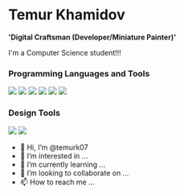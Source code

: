 # Temur Khamidov

**'Digital Craftsman (Developer/Miniature Painter)'**

I'm a Computer Science student!!!

### Programming Languages and Tools

<img src="https://cdn.jsdelivr.net/gh/devicons/devicon/icons/java/java-original-wordmark.svg" />

<img src="https://cdn.jsdelivr.net/gh/devicons/devicon/icons/c/c-original.svg" />

<img src="https://cdn.jsdelivr.net/gh/devicons/devicon/icons/git/git-original-wordmark.svg" />

<img src="https://cdn.jsdelivr.net/gh/devicons/devicon/icons/github/github-original-wordmark.svg" />

<img src="https://cdn.jsdelivr.net/gh/devicons/devicon/icons/mysql/mysql-original-wordmark.svg" />

<img src="https://cdn.jsdelivr.net/gh/devicons/devicon/icons/r/r-original.svg" />

### Design Tools 

<img src="https://cdn.jsdelivr.net/gh/devicons/devicon/icons/photoshop/photoshop-line.svg" />

<img src="https://cdn.jsdelivr.net/gh/devicons/devicon/icons/maya/maya-original-wordmark.svg" />



- 👋 Hi, I’m @temurk07
- 👀 I’m interested in ...
- 🌱 I’m currently learning ...
- 💞️ I’m looking to collaborate on ...
- 📫 How to reach me ...





<!---
temurk07/temurk07 is a ✨ special ✨ repository because its `README.md` (this file) appears on your GitHub profile.
You can click the Preview link to take a look at your changes.
--->
